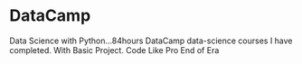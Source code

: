 # DataCamp
Data Science with Python...84hours
DataCamp data-science courses I have completed.
With Basic Project.
Code Like Pro
End of Era

